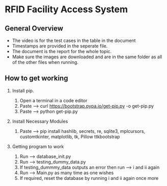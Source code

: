 # RFID Facility Access System
## General Overview
* The video is for the test cases in the table in the document
* Timestamps are provided in the seperate file.
* The document is the report for the whole topic.
* Make sure the images are downloaded and are in the same folder as all of the other files when running.

## How to get working
1. Install pip.

   1. Open a terminal in a code editor
   2. Paste --> curl https://bootstrap.pypa.io/get-pip.py -o get-pip.py
   3. Paste --> python get-pip.py

2. Install Necessary Modules

   1. Paste --> pip install hashlib, secrets, re, sqlite3, mplcursors, customtkinter, matplotlib, tk, Pillow ttkbootstrap

3. Getting program to work

   1. Run --> database_init.py
   2. Run --> testing_dummy_data.py
   3. If testing_dummmy_data outputs an error then run --> i and ii again
   4. Run --> Main.py as many time as one wishes
   5. If required, reset the database by running i and ii again once more
